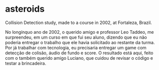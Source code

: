 # asteroids
Collision Detection study, made to a course in 2002, at Fortaleza, Brazil.

No longínquo ano de 2002, o querido amigo e professor Leo Taddeo, me surpreendeu, em um curso em que fui seu aluno, dizendo que eu não poderia entregar o trabalho que ele havia solicitado ao restante da turma. Por já trabalhar com tecnologia, eu precisaria entregar um game com detecção de colisão, áudio de fundo e score. O resultado está aqui, feito com o também querido amigo Luciano, que cuidou de revisar o código e testar a brincadeira.
